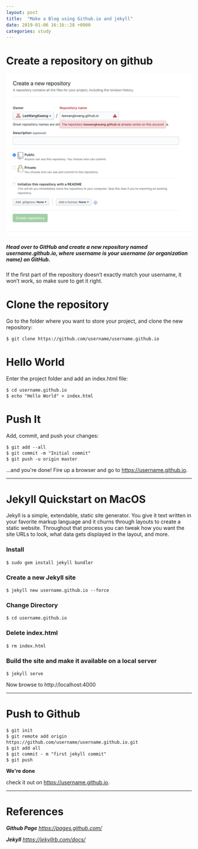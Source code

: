 ```yaml
---
layout: post
title:  "Make a Blog using Github.io and jekyll"
date: 2019-01-06 16:16::28 +0900
categories: study
---
```


# Create a repository on github

![Screenshot 2019-01-06 at 3.31.30 PM](/assets/githubscreenshot.png)

##### Head over to GitHub and create a new repository named username.github.io, where username is your username (or organization name) on GitHub.

If the first part of the repository doesn’t exactly match your username, it won’t work, so make sure to get it right.

# Clone the repository

Go to the folder where you want to store your project, and clone the new repository:

```
$ git clone https://github.com/username/username.github.io
```

# Hello World

Enter the project folder and add an index.html file:

```
$ cd username.github.io
$ echo "Hello World" > index.html
```

# Push It

Add, commit, and push your changes:

```
$ git add --all
$ git commit -m "Initial commit"
$ git push -u origin master
```

…and you're done!
Fire up a browser and go to https://username.github.io.

---
# Jekyll Quickstart on MacOS

Jekyll is a simple, extendable, static site generator. You give it text written in your favorite markup language and it churns through layouts to create a static website. Throughout that process you can tweak how you want the site URLs to look, what data gets displayed in the layout, and more.

### Install

```
$ sudo gem install jekyll bundler
```

### Create a new Jekyll site

```
$ jekyll new username.github.io --force
```

### Change Directory
```
$ cd username.github.io
```

### Delete index.html
```
$ rm index.html
```

### Build the site and make it available on a local server
```
$ jekyll serve
```

Now browse to http://localhost:4000

---

# Push to Github

```
$ git init
$ git remote add origin https://github.com/username/username.github.io.git
$ git add all
$ git commit - m "first jekyll commit"
$ git push
```

__We're done__

check it out on https://username.github.io.

---

# References

_**Github Page** https://pages.github.com/_

_**Jekyll** https://jekyllrb.com/docs/_